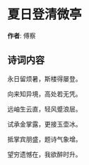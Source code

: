 # 夏日登清微亭

**作者**: 傅察

## 诗词内容

永日留烦暑，斯楼得屡登。

向来知异境，高处若无凭。

远岫生云直，轻风蹙浪层。

试承金掌露，更接玉壶冰。

抵掌宾朋盛，题诗气象增。

望穷遗憾在，我欲醉时升。

